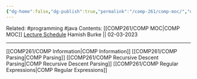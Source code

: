 ```yaml
---
{"dg-home":false,"dg-publish":true,"permalink":"/comp-261/comp-moc/","dgPassFrontmatter":true}
---
```



Related: #programming #java 
Contents: [[COMP261/COMP MOC\|COMP MOC]]
[Lecture Schedule](https://ecs.wgtn.ac.nz/Courses/COMP261_2023T1/LectureSchedule)
Hamish Burke || 02-03-2023
***
[[COMP261/COMP Information\|COMP Information]]
[[COMP261/COMP Parsing\|COMP Parsing]]
[[COMP261/COMP Recursive Descent Parsing\|COMP Recursive Descent Parsing]]
[[COMP261/COMP Regular Expressions\|COMP Regular Expressions]]

